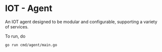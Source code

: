 # IOT - Agent
An IOT agent designed to be modular and configurable, supporting a variety of services.

To run, do
```
go run cmd/agent/main.go
```
